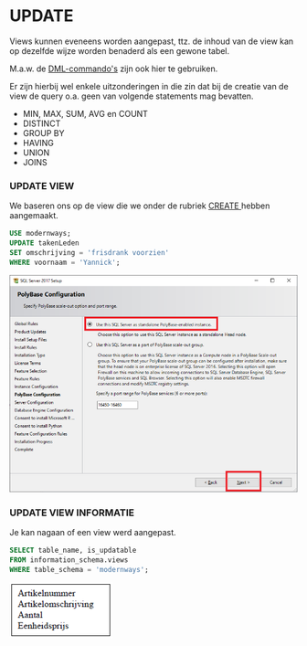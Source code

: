 # UPDATE

Views kunnen eveneens worden aangepast, ttz. de inhoud van de view kan op dezelfde wijze worden benaderd als een gewone tabel.

M.a.w. de [DML-commando's](../../semester-1-databanken-intro/deeltalen/dml-medium/) zijn ook hier te gebruiken.

Er zijn hierbij wel enkele uitzonderingen in die zin dat bij de creatie van de view de query o.a. geen van volgende statements mag bevatten.

* MIN, MAX, SUM, AVG en COUNT
* DISTINCT
* GROUP BY
* HAVING
* UNION
* JOINS

### UPDATE VIEW

We baseren ons op de view die we onder de rubriek [CREATE ](create.md#voorbeeld)hebben aangemaakt.

```sql
USE modernways;
UPDATE takenLeden
SET omschrijving = 'frisdrank voorzien'
WHERE voornaam = 'Yannick';
```

![](../../.gitbook/assets/image%20%2834%29.png)

### UPDATE VIEW INFORMATIE

Je kan nagaan of een view werd aangepast.

```sql
SELECT table_name, is_updatable
FROM information_schema.views
WHERE table_schema = 'modernways';
```

![](../../.gitbook/assets/image%20%2854%29.png)



